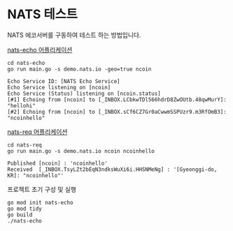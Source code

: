 # NATS 테스트

NATS 에코서버를 구동하여 테스트 하는 방법입니다.

[nats-echo 어플리케이션](nats-echo/main.go)
```shell
cd nats-echo
go run main.go -s demo.nats.io -geo=true ncoin

Echo Service ID: [NATS Echo Service]
Echo Service listening on [ncoin]
Echo Service (Status) listening on [ncoin.status]
[#1] Echoing from [ncoin] to [_INBOX.LCbkwTDl566hdrD8ZwOUtb.48qwMurY]: "hellohi"
[#2] Echoing from [ncoin] to [_INBOX.sCf6CZ7Gr0aCwwmSSPUzr9.m3RfOmB3]: "ncoinhello"
```

[nats-req 어플리케이션](nats-req/main.go)
```shell
cd nats-req
go run main.go -s demo.nats.io ncoin ncoinhello

Published [ncoin] : 'ncoinhello'
Received  [_INBOX.TsyLZt2bEqN3ndksWuXi6i.HHSNMeNg] : '[Gyeonggi-do, KR]: "ncoinhello"'

```

프로젝트 초기 구성 및 실행
```shell
go mod init nats-echo
go mod tidy
go build
./nats-echo
```